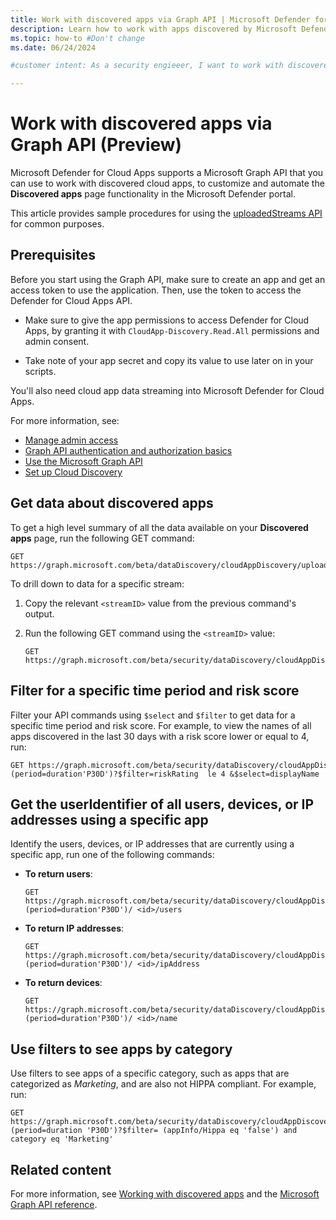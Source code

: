```yaml
---
title: Work with discovered apps via Graph API | Microsoft Defender for Cloud Apps
description: Learn how to work with apps discovered by Microsoft Defender for Cloud Apps via Graph API.
ms.topic: how-to #Don't change
ms.date: 06/24/2024

#customer intent: As a security engieeer, I want to work with discovered apps via API so that I can customize and automate the Microsoft Defender for Cloud Apps **Discovered apps** page functionality.

---
```


# Work with discovered apps via Graph API (Preview)

Microsoft Defender for Cloud Apps supports a Microsoft Graph API that you can use to work with discovered cloud apps, to customize and automate the **Discovered apps** page functionality in the Microsoft Defender portal.

This article provides sample procedures for using the [uploadedStreams API](/graph/api/security-datadiscoveryreport-list-uploadedstreams?view=graph-rest-beta) for common purposes.

## Prerequisites

Before you start using the Graph API, make sure to create an app and get an access token to use the application. Then, use the token to access the Defender for Cloud Apps API.

- Make sure to give the app permissions to access Defender for Cloud Apps, by granting it with `CloudApp-Discovery.Read.All` permissions and admin consent.

- Take note of your app secret and copy its value to use later on in your scripts.

You'll also need cloud app data streaming into Microsoft Defender for Cloud Apps.

For more information, see:

- [Manage admin access](manage-admins.md)
- [Graph API authentication and authorization basics](/graph/auth/auth-concepts)
- [Use the Microsoft Graph API](/graph/use-the-api)
- [Set up Cloud Discovery](set-up-cloud-discovery.md)

## Get data about discovered apps

To get a high level summary of all the data available on your **Discovered apps** page, run the following GET command:

```http
GET https://graph.microsoft.com/beta/dataDiscovery/cloudAppDiscovery/uploadedStreams
```

To drill down to data for a specific stream:

1. Copy the relevant `<streamID>` value from the previous command's output.
1. Run the following GET command using the `<streamID>` value:

    ```http
    GET https://graph.microsoft.com/beta/security/dataDiscovery/cloudAppDiscovery/uploadedStreams/<streamId>/aggregatedAppsDetails(period=duration'P90D')
    ```

## Filter for a specific time period and risk score

Filter your API commands using `$select` and `$filter` to get data for a specific time period and risk score. For example, to view the names of all apps discovered in the last 30 days with a risk score lower or equal to 4, run:

```http
GET https://graph.microsoft.com/beta/security/dataDiscovery/cloudAppDiscovery/uploadedStreams/<streamId>/aggregatedAppsDetails (period=duration'P30D')?$filter=riskRating  le 4 &$select=displayName
```

## Get the userIdentifier of all users, devices, or IP addresses using a specific app

Identify the users, devices, or IP addresses that are currently using a specific app, run one of the following commands:

- **To return users**:

    ```http
    GET  https://graph.microsoft.com/beta/security/dataDiscovery/cloudAppDiscovery/uploadedStreams/<streamId>/aggregatedAppsDetails (period=duration'P30D')/ <id>/users  
    ```

- **To return IP addresses**:

    ```http
    GET  https://graph.microsoft.com/beta/security/dataDiscovery/cloudAppDiscovery/uploadedStreams/<streamId>/aggregatedAppsDetails (period=duration'P30D')/ <id>/ipAddress  
    ```

- **To return devices**:

    ```http
    GET  https://graph.microsoft.com/beta/security/dataDiscovery/cloudAppDiscovery/uploadedStreams/<streamId>/aggregatedAppsDetails (period=duration'P30D')/ <id>/name  
    ```

## Use filters to see apps by category

Use filters to see apps of a specific category, such as apps that are categorized as *Marketing*, and are also not HIPPA compliant. For example, run:

```http
GET  https://graph.microsoft.com/beta/security/dataDiscovery/cloudAppDiscovery/uploadedStreams/<MDEstreamId>/aggregatedAppsDetails (period=duration 'P30D')?$filter= (appInfo/Hippa eq 'false') and category eq 'Marketing'  
```

## Related content

For more information, see [Working with discovered apps](discovered-apps.md) and the [Microsoft Graph API reference](/graph/api/resources/security-cloudappdiscovery-overview?view=graph-rest-beta).
